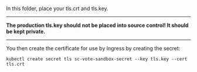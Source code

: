 In this folder, place your tls.crt and tls.key.  


***  
**The production tls.key should not be placed into source control!  It should be kept private.**
***  

You then create the certificate for use by Ingress by creating the secret:

    kubectl create secret tls sc-vote-sandbox-secret --key tls.key --cert tls.crt
    
    